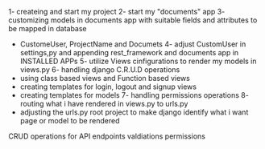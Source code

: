 <!-- project idea is based on my current job -->
<!-- project name: Document managment systme -->
<!-- key features -->
1- createing and start my project
2- start my "documents" app
3- customizing models in documents app with suitable fields and attributes to be mapped in database
  - CustomeUser, ProjectName and Documets
4- adjust CustomUser in settings,py and appending rest_framework and documents app in INSTALLED APPs
5- utilize Views cinfigurations to render my models in views.py
6- handling django C.R.U.D operations
  - using class based views and Function based views
  - creating templates for login, logout and signup views
  - creating templates for models 
7- handling permissions operations 
8- routing what i have rendered in views.py to urls.py
  - adjusting the urls.py root project to make django identify what i want page or model to be rendered
<!-- crearing documents_api app -->
CRUD operations for API endpoints
valdiations
permissions